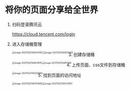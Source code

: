 # 将你的页面分享给全世界

1. 扫码登录腾讯云

   https://cloud.tencent.com/login

2. 进入存储桶管理

   <img src="http://mdrs.yuanjin.tech/img/20211020144534.png" alt="image-20211020144534550" style="zoom:50%;" align="left" />

   <img src="http://mdrs.yuanjin.tech/img/20211020144554.png" alt="image-20211020144554410" style="zoom:50%;" align="left" />

3. 创建存储桶

   <img src="http://mdrs.yuanjin.tech/img/20211020144631.png" alt="image-20211020144631815" style="zoom:50%;" align="left" />

<img src="http://mdrs.yuanjin.tech/img/20211020144811.png" alt="image-20211020144811136" style="zoom:50%;"  align="left"/>

4. 上传页面、css文件到存储桶

   <img src="http://mdrs.yuanjin.tech/img/20211020145029.png" alt="image-20211020145029493" style="zoom:50%;"  align="left" />

5. 找到页面的访问地址

   <img src="http://mdrs.yuanjin.tech/img/20211020145103.png" alt="image-20211020145103948" style="zoom:50%;"  align="left" />
   
   <img src="http://mdrs.yuanjin.tech/img/20211020145137.png" alt="image-20211020145137487" style="zoom:50%;" align="left" />
